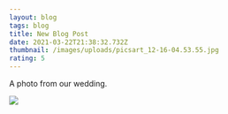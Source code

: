 ```yaml
---
layout: blog
tags: blog
title: New Blog Post
date: 2021-03-22T21:38:32.732Z
thumbnail: /images/uploads/picsart_12-16-04.53.55.jpg
rating: 5
---
```

A photo from our wedding.

<img src="{{ thumbnail | url }}"/>